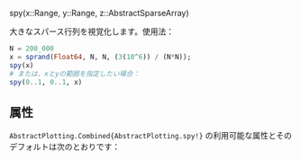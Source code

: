 spy(x::Range, y::Range, z::AbstractSparseArray)

大きなスパース行列を視覚化します。使用法：

```julia
N = 200_000
x = sprand(Float64, N, N, (3(10^6)) / (N*N));
spy(x)
# または、xとyの範囲を指定したい場合：
spy(0..1, 0..1, x)
```

## 属性

`AbstractPlotting.Combined{AbstractPlotting.spy!}` の利用可能な属性とそのデフォルトは次のとおりです：

```

```
